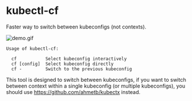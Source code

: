 # kubectl-cf

Faster way to switch between kubeconfigs (not contexts).

![demo.gif](https://github.com/spongeprojects/kubectl-cf/blob/main/assets/demo.gif?raw=true)

```
Usage of kubectl-cf:

  cf           Select kubeconfig interactively
  cf [config]  Select kubeconfig directly
  cf -         Switch to the previous kubeconfig
```

This tool is designed to switch between kubeconfigs, if you want to switch between context within a single kubeconfig (or multiple kubeconfigs), you should use https://github.com/ahmetb/kubectx instead.
